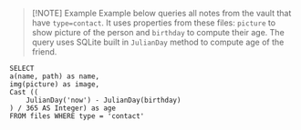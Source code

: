 
> [!NOTE] Example
> Example below queries all notes from the vault that have `type=contact`. It uses properties from these files: `picture` to show picture of the person and `birthday` to compute their age.
> The query uses SQLite built in `JulianDay` method to compute age of the friend.





```sqlseal
SELECT
a(name, path) as name,
img(picture) as image,
Cast ((
    JulianDay('now') - JulianDay(birthday)
) / 365 AS Integer) as age
FROM files WHERE type = 'contact'
```
